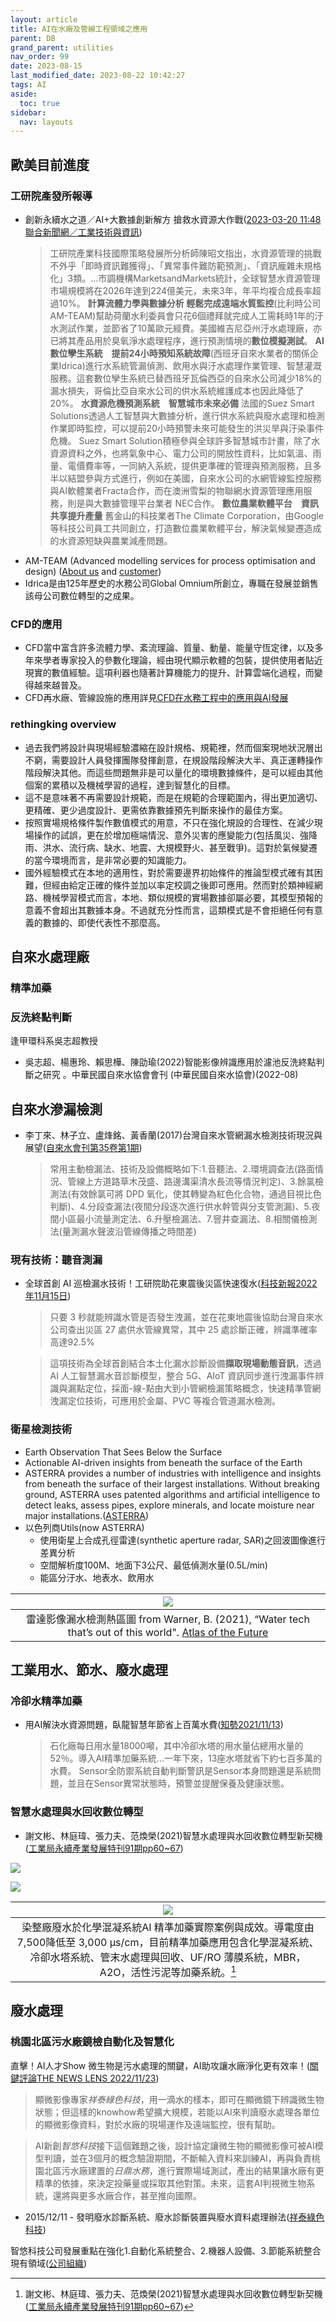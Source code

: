 ```yaml
---
layout: article
title: AI在水廠及管線工程領域之應用
parent: DB
grand_parent: utilities
nav_order: 99
date: 2023-08-15
last_modified_date: 2023-08-22 10:42:27
tags: AI
aside:
  toc: true
sidebar:
  nav: layouts
---
```


## 歐美目前進度

### 工研院產發所報導

- 創新永續水之道／AI+大數據創新解方 搶救水資源大作戰([2023-03-20 11:48 聯合新聞網／工業技術與資訊](https://udn.com/news/story/6905/7042846))
  > 工研院產業科技國際策略發展所分析師陳昭文指出，水資源管理的挑戰不外乎「即時資訊難獲得」、「異常事件難防範預測」、「資訊龐雜未規格化」3類。...市調機構MarketsandMarkets統計，全球智慧水資源管理市場規模將在2026年達到224億美元，未來3年，年平均複合成長率超過10%。
  > **計算流體力學與數據分析 輕鬆完成遠端水質監控**(比利時公司AM-TEAM)幫助荷蘭水利委員會只花6個禮拜就完成人工需耗時1年的汙水測試作業，並節省了10萬歐元經費。美國維吉尼亞州汙水處理廠，亦已將其產品用於臭氧淨水處理程序，進行預測情境的**數位模擬測試**。
  > **AI數位孿生系統　提前24小時預知系統故障**(西班牙自來水業者的關係企業Idrica)進行水系統管漏偵測、飲用水與汙水處理作業管理、智慧灌溉服務。這套數位孿生系統已替西班牙瓦倫西亞的自來水公司減少18%的漏水損失，哥倫比亞自來水公司的供水系統維護成本也因此降低了20%。
  > **水資源危機預測系統　智慧城市未來必備**
  > 法國的Suez Smart Solutions透過人工智慧與大數據分析，進行供水系統與廢水處理和檢測作業即時監控，可以提前20小時預警未來可能發生的洪災旱與汙染事件危機。
  > Suez Smart Solution積極參與全球許多智慧城市計畫，除了水資源資料之外，也將氣象中心、電力公司的開放性資料，比如氣溫、雨量、電價費率等，一同納入系統，提供更準確的管理與預測服務，且多半以結盟參與方式進行，例如在美國，自來水公司的水網管線監控服務與AI軟體業者Fracta合作，而在澳洲雪梨的物聯網水資源管理應用服務，則是與大數據管理平台業者 NEC合作。
  > **數位農業軟體平台　資訊共享提升產量**
  > 舊金山的科技業者The Climate Corporation，由Google等科技公司員工共同創立，打造數位農業軟體平台，解決氣候變遷造成的水資源短缺與農業減產問題。
- AM-TEAM (Advanced modelling services for process optimisation and design) ([About us](https://www.am-team.com/) and [customer](https://www.am-team.com/en/customer-stories/index.html))
- Idrica是由125年歷史的水務公司Global Omnium所創立，專職在發展並銷售該母公司數位轉型的之成果。

### CFD的應用

- CFD當中富含許多流體力學、紊流理論、質量、動量、能量守恆定律，以及多年來學者專家投入的參數化理論，經由現代顯示軟體的包裝，提供使用者貼近現實的數值經驗。這項利器也隨著計算機能力的提升、計算雲端化過程，而變得越來越普及。
- CFD再水廠、管線設施的應用詳見[CFD在水務工程中的應用與AI發展](https://sinotec2.github.io/FAQ/2023/08/17/CFD.html)

### rethingking overview

- 過去我們將設計與現場經驗濃縮在設計規格、規範裡，然而個案現地狀況層出不窮，需要設計人員發揮團隊發揮創意，在規設階段解決大半、真正運轉操作階段解決其他。而這些問題無非是可以量化的環境數據條件，是可以經由其他個案的累積以及機械學習的過程，達到智慧化的目標。
- 這不是意味著不再需要設計規範，而是在規範的合理範圍內，得出更加適切、更精確、更少過度設計、更需依靠數據預先判斷來操作的最佳方案。
- 按照實場規格條件製作數值模式的用意，不只在強化規設的合理性、在減少現場操作的試誤，更在於增加極端情況、意外災害的應變能力(包括風災、強降雨、洪水、流行病、缺水、地震、大規模野火、甚至戰爭)。這對於氣候變遷的當今環境而言，是非常必要的知識能力。
- 國外經驗模式在本地的適用性，對於需要邊界初始條件的推論型模式確有其困難，但經由給定正確的條件並加以率定校調之後即可應用。然而對於類神經網路、機械學習模式而言，本地、類似規模的實場數據卻屬必要，其模型預報的意義不會超出其數據本身。不過就充分性而言，這類模式是不會拒絕任何有意義的數據的、即使代表性不那麼高。

## 自來水處理廠

### 精準加藥

[^15]: 台灣自來水（股）公司第八區管理處操作課(2023)自來水水質再進化 AI 精準加藥，112 年度經濟部中小企業處新創採購-場域實證‧共創解題。[經濟部中小企業處](https://www.spp.org.tw/spp/file_downloads/question/台灣自來水股份有限公司第八區管理處操作課─自來水水質再進化AI精準加藥.pdf)

### 反洗終點判斷

逢甲環科系吳志超教授
- 吳志超、楊惠玲、賴思樺、陳劭瑜(2022)智能影像辨識應用於濾池反洗終點判斷之研究 。中華民國自來水協會會刊 (中華民國自來水協會)(2022-08)

## 自來水滲漏檢測

- 李丁來、林子立、盧烽銘、黃香蘭(2017)台灣自來水管網漏水檢測技術現況與展望([自來水會刊第35卷第1期](https://tpl.ncl.edu.tw/NclService/pdfdownload?filePath=lV8OirTfsslWcCxIpLbUfg1V9cr4x1WcPDtJtzCNlHoNYlUXbu6_j6Ydd8gbOtpR&imgType=Bn5sH4BGpJw=&key=rVo9VgdvPyHzBS_-UcHMGhOFS3ON8V3LfTWQBCdCLsgeVVU9OyINO4qBZJhLTxWd&xmlId=0006861097))

  > 常用主動檢漏法、技術及設備概略如下:1.音聽法、2.環境調查法(路面情況、管線上方道路草木茂盛、路邊溝渠清水長流等情況判定)、3.餘氯檢測法(有效餘氯可將 DPD 氧化，使其轉變為紅色化合物，通過目視比色判斷)、4.分段查漏法(夜間分段逐次進行供水幹管與分支管測漏)、5.夜間小區最小流量測定法、6.升壓檢漏法、7.窨井查漏法、8.相關儀檢測法(量測漏水聲波沿管線傳播之時間差)

### 現有技術：聽音測漏

- 全球首創 AI 巡檢漏水技術！工研院助花東震後災區快速復水([科技新報2022年11月15日](https://technews.tw/2022/11/15/imarc/))
  > 只要 3 秒就能辨識水管是否發生洩漏，並在花東地震後協助台灣自來水公司查出災區 27 處供水管線異常，其中 25 處診斷正確，辨識準確率高達92.5%

  > 這項技術為全球首創結合本土化漏水診斷設備**擷取現場動態音訊**，透過 AI 人工智慧漏水音診斷模型，整合 5G、AIoT 資訊同步進行洩漏事件辨識與漏點定位，採面-線-點由大到小管網檢漏策略概念，快速精準管網洩漏定位技術，可應用於金屬、PVC 等複合管道漏水檢測。

### 衛星檢測技術

- Earth Observation That Sees Below the Surface
- Actionable AI-driven insights from beneath the surface of the Earth
- ASTERRA provides a number of industries with intelligence and insights from beneath the surface of their largest installations. Without breaking ground, ASTERRA uses patented algorithms and artificial intelligence to detect leaks, assess pipes, explore minerals, and locate moisture near major installations.([ASTERRA](https://asterra.io/))
- 以色列商Utils(now ASTERRA)
  - 使用衛星上合成孔徑雷達(synthetic aperture radar, SAR)之回波圖像進行差異分析
  - 空間解析度100M、地面下3公尺、最低偵測水量(0.5L/min)
  - 能區分汙水、地表水、飲用水

|![](https://github.com/sinotec2/FAQ/raw/main/attachments/2023-08-15-08-54-29.png)|
|:-:|
|雷達影像漏水檢測熱區圖 from Warner, B. (2021), “Water tech that’s out of this world". [Atlas of the Future](https://atlasofthefuture.org/project/utilis/)|

## 工業用水、節水、廢水處理

### 冷卻水精準加藥

- 用AI解決水資源問題，臥龍智慧年節省上百萬水費([知勢2021/11/13](https://edge.aif.tw/aipoint-interview/))
  > 石化廠每日用水量18000噸，其中冷卻水塔的用水量佔總用水量的52％。導入AI精準加藥系統...一年下來，13座水塔就省下約七百多萬的水費。
  > Sensor全防禦系統自動判斷警訊是Sensor本身問題還是系統問題，並且在Sensor異常狀態時，預警並提醒保養及健康狀態。

### 智慧水處理與水回收數位轉型

- 謝文彬、林庭瑋、張力夫、范煥榮(2021)智慧水處理與水回收數位轉型新契機([工業局永續產業發展特刊91期pp60~67](https://proj.ftis.org.tw/isdn/Download/FileDownLoad?fileid=210))

![](https://github.com/sinotec2/FAQ/raw/main//attachments/2023-08-15-15-29-36.png)

![](https://github.com/sinotec2/FAQ/raw/main//attachments/2023-08-15-15-25-02.png)

|![](https://github.com/sinotec2/FAQ/raw/main//attachments/2023-08-15-15-19-07.png)|
|:-:|
|染整廠廢水於化學混凝系統AI 精準加藥實際案例與成效。導電度由 7,500降低至 3,000 µs/cm，目前精準加藥應用包含化學混凝系統、冷卻水塔系統、管末水處理與回收、UF/RO 薄膜系統，MBR，A2O，活性污泥等加藥系統。[^1]|

## 廢水處理

### 桃園北區污水廠鏡檢自動化及智慧化

直擊！AI人才Show 微生物是污水處理的關鍵，AI助攻讓水廠淨化更有效率！([關鍵評論THE NEWS LENS 2022/11/23](https://www.thenewslens.com/feature/aishow/177007))

> 顯微影像專家*祥泰綠色科技*，用一滴水的樣本，即可在顯微鏡下辨識微生物狀態；但這樣的knowhow希望擴大規模，若能以AI來判讀廢水處理各單位的顯微影像資料，對於水廠的現場運作及遠端監控，很有幫助。

> AI新創*智悠科技*接下這個難題之後，設計協定讓微生物的顯微影像可被AI模型判讀，並在3個月的概念驗證期間，不斷輸入資料來訓練AI，再與負責桃園北區污水廠建置的*日鼎水務*，進行實際場域測試，產出的結果讓水廠有更精準的依據，來決定投藥量或採取其他對策。未來，這套AI判視微生物系統，還將與更多水廠合作，甚至推向國際。
- 2015/12/11 - 發明廢水診斷系統、廢水診斷裝置與廢水資料處理辦法([祥泰綠色科技](http://www.awg.com.tw/about-us/patent-license.html))

智悠科技公司發展重點在強化1.自動化系統整合、2.機器人設備、3.節能系統整合現有領域([公司組織](http://www.mutek-dus.com/about.php))

[^1]: 謝文彬、林庭瑋、張力夫、范煥榮(2021)智慧水處理與水回收數位轉型新契機([工業局永續產業發展特刊91期pp60~67](https://proj.ftis.org.tw/isdn/Download/FileDownLoad?fileid=210))